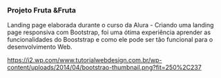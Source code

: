 
### Projeto Fruta &Fruta

 
 Landing page elaborada durante o curso da Alura - Criando uma landing page responsiva com Bootstrap, foi uma ótima experiência aprender as funcionalidades do Booststrap e como ele pode ser tão funcional para o desenvolvimento Web.
 
 
 https://i2.wp.com/www.tutorialwebdesign.com.br/wp-content/uploads/2014/04/bootstrao-thumbnail.png?fit=250%2C237
